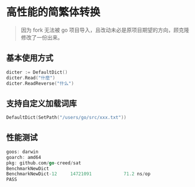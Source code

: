 # 高性能的简繁体转换

> 因为 fork 无法被 go 项目导入，且改动未必是原项目期望的方向，顾克隆修改了一份出来。

## 基本使用方式
```go
dicter := DefaultDict()
dicter.Read("什麼")
dicter.ReadReverse("什么")
```
## 支持自定义加载词库
```go
DefaultDict(SetPath("/users/go/src/xxx.txt"))
```

## 性能测试
```go
goos: darwin
goarch: amd64
pkg: github.com/go-creed/sat
BenchmarkNewDict
BenchmarkNewDict-12    	14721091	        71.2 ns/op
PASS
```

